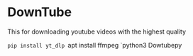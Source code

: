 # DownTube
This for downloading youtube videos with the highest quality

`pip install yt_dlp
`apt install ffmpeg
`python3 Dowtubepy
